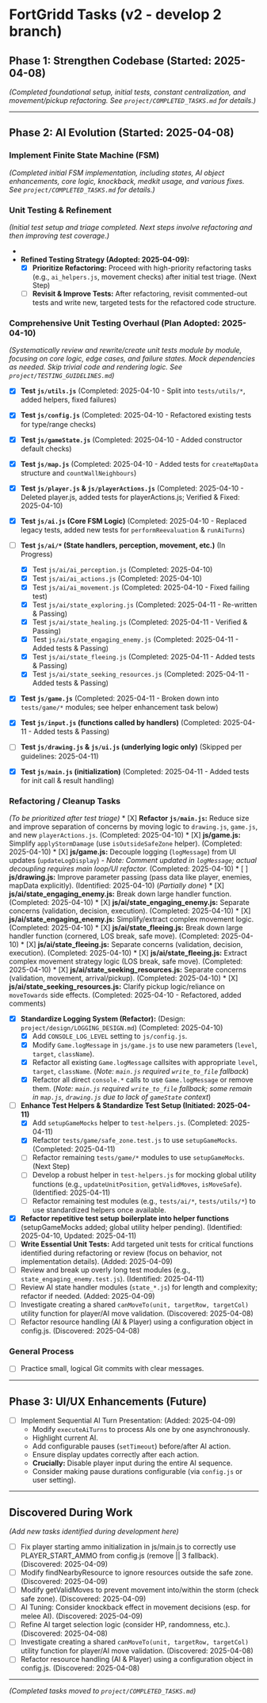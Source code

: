 # FortGridd Tasks (v2 - develop 2 branch)

## Phase 1: Strengthen Codebase (Started: 2025-04-08)
*(Completed foundational setup, initial tests, constant centralization, and movement/pickup refactoring. See `project/COMPLETED_TASKS.md` for details.)*

---
## Phase 2: AI Evolution (Started: 2025-04-08)

### Implement Finite State Machine (FSM)
*(Completed initial FSM implementation, including states, AI object enhancements, core logic, knockback, medkit usage, and various fixes. See `project/COMPLETED_TASKS.md` for details.)*

### Unit Testing & Refinement
*(Initial test setup and triage completed. Next steps involve refactoring and then improving test coverage.)*

*   
*   **Refined Testing Strategy (Adopted: 2025-04-09):**
    *   [X] **Prioritize Refactoring:** Proceed with high-priority refactoring tasks (e.g., `ai_helpers.js`, movement checks) after initial test triage. (Next Step)
    *   [ ] **Revisit & Improve Tests:** After refactoring, revisit commented-out tests and write new, targeted tests for the refactored code structure.

### Comprehensive Unit Testing Overhaul (Plan Adopted: 2025-04-10)
*(Systematically review and rewrite/create unit tests module by module, focusing on core logic, edge cases, and failure states. Mock dependencies as needed. Skip trivial code and rendering logic. See `project/TESTING_GUIDELINES.md`)*
*   [X] **Test `js/utils.js`** (Completed: 2025-04-10 - Split into `tests/utils/*`, added helpers, fixed failures)
*   [X] **Test `js/config.js`** (Completed: 2025-04-10 - Refactored existing tests for type/range checks)
*   [X] **Test `js/gameState.js`** (Completed: 2025-04-10 - Added constructor default checks)
*   [X] **Test `js/map.js`** (Completed: 2025-04-10 - Added tests for `createMapData` structure and `countWallNeighbours`)
*   [X] **Test `js/player.js` & `js/playerActions.js`** (Completed: 2025-04-10 - Deleted player.js, added tests for playerActions.js; Verified & Fixed: 2025-04-10)
*   [X] **Test `js/ai.js` (Core FSM Logic)** (Completed: 2025-04-10 - Replaced legacy tests, added new tests for `performReevaluation` & `runAiTurns`)
*   [ ] **Test `js/ai/*` (State handlers, perception, movement, etc.)** (In Progress)
    *   [X] Test `js/ai/ai_perception.js` (Completed: 2025-04-10)
    *   [X] Test `js/ai/ai_actions.js` (Completed: 2025-04-10)
    *   [X] Test `js/ai/ai_movement.js` (Completed: 2025-04-10 - Fixed failing test)
    *   [X] Test `js/ai/state_exploring.js` (Completed: 2025-04-11 - Re-written & Passing)
    *   [X] Test `js/ai/state_healing.js` (Completed: 2025-04-11 - Verified & Passing)
    *   [X] Test `js/ai/state_engaging_enemy.js` (Completed: 2025-04-11 - Added tests & Passing)
    *   [X] Test `js/ai/state_fleeing.js` (Completed: 2025-04-11 - Added tests & Passing)
    *   [X] Test `js/ai/state_seeking_resources.js` (Completed: 2025-04-11 - Added tests & Passing)
*   [X] **Test `js/game.js`** (Completed: 2025-04-11 - Broken down into `tests/game/*` modules; see helper enhancement task below)
*   [X] **Test `js/input.js` (functions called by handlers)** (Completed: 2025-04-11 - Added tests & Passing)
*   [ ] **Test `js/drawing.js` & `js/ui.js` (underlying logic only)** (Skipped per guidelines: 2025-04-11)
*   [X] **Test `js/main.js` (initialization)** (Completed: 2025-04-11 - Added tests for init call & result handling)


 ### Refactoring / Cleanup Tasks
 *(To be prioritized after test triage)*
     *   [X] **Refactor `js/main.js`:** Reduce size and improve separation of concerns by moving logic to `drawing.js`, `game.js`, and new `playerActions.js`. (Completed: 2025-04-10)
     *   [X] **js/game.js:** Simplify `applyStormDamage` (use `isOutsideSafeZone` helper). (Completed: 2025-04-10)
     *   [X] **js/game.js:** Decouple logging (`logMessage`) from UI updates (`updateLogDisplay`) - *Note: Comment updated in `logMessage`; actual decoupling requires main loop/UI refactor.* (Completed: 2025-04-10)
     *   [ ] **js/drawing.js:** Improve parameter passing (pass data like player, enemies, mapData explicitly). (Identified: 2025-04-10) (*Partially done*)
     *   [X] **js/ai/state_engaging_enemy.js:** Break down large handler function. (Completed: 2025-04-10)
     *   [X] **js/ai/state_engaging_enemy.js:** Separate concerns (validation, decision, execution). (Completed: 2025-04-10)
     *   [X] **js/ai/state_engaging_enemy.js:** Simplify/extract complex movement logic. (Completed: 2025-04-10)
     *   [X] **js/ai/state_fleeing.js:** Break down large handler function (cornered, LOS break, safe move). (Completed: 2025-04-10)
     *   [X] **js/ai/state_fleeing.js:** Separate concerns (validation, decision, execution). (Completed: 2025-04-10)
     *   [X] **js/ai/state_fleeing.js:** Extract complex movement strategy logic (LOS break, safe move). (Completed: 2025-04-10)
     *   [X] **js/ai/state_seeking_resources.js:** Separate concerns (validation, movement, arrival/pickup). (Completed: 2025-04-10)
     *   [X] **js/ai/state_seeking_resources.js:** Clarify pickup logic/reliance on `moveTowards` side effects. (Completed: 2025-04-10 - Refactored, added comments)
 *   [X] **Standardize Logging System (Refactor):** (Design: `project/design/LOGGING_DESIGN.md`) (Completed: 2025-04-10)
     *   [X] Add `CONSOLE_LOG_LEVEL` setting to `js/config.js`.
     *   [X] Modify `Game.logMessage` in `js/game.js` to use new parameters (`level`, `target`, `className`).
     *   [X] Refactor all existing `Game.logMessage` callsites with appropriate `level`, `target`, `className`. (*Note: `main.js` required `write_to_file` fallback*)
     *   [X] Refactor all direct `console.*` calls to use `Game.logMessage` or remove them. (*Note: `main.js` required `write_to_file` fallback; some remain in `map.js`, `drawing.js` due to lack of `gameState` context*)
 *   [ ] **Enhance Test Helpers & Standardize Test Setup (Initiated: 2025-04-11)**
     *   [X] Add `setupGameMocks` helper to `test-helpers.js`. (Completed: 2025-04-11)
     *   [X] Refactor `tests/game/safe_zone.test.js` to use `setupGameMocks`. (Completed: 2025-04-11)
     *   [ ] Refactor remaining `tests/game/*` modules to use `setupGameMocks`. (Next Step)
     *   [ ] Develop a robust helper in `test-helpers.js` for mocking global utility functions (e.g., `updateUnitPosition`, `getValidMoves`, `isMoveSafe`). (Identified: 2025-04-11)
     *   [ ] Refactor remaining test modules (e.g., `tests/ai/*`, `tests/utils/*`) to use standardized helpers once available.
 *   [X] **Refactor repetitive test setup boilerplate into helper functions** (setupGameMocks added; global utility helper pending). (Identified: 2025-04-10, Updated: 2025-04-11)
 *   [ ] **Write Essential Unit Tests:** Add targeted unit tests for critical functions identified during refactoring or review (focus on behavior, not implementation details). (Added: 2025-04-09)
 *   [ ] Review and break up overly long test modules (e.g., `state_engaging_enemy.test.js`). (Identified: 2025-04-11)
 *   [ ] Review AI state handler modules (`state_*.js`) for length and complexity; refactor if needed. (Added: 2025-04-09)
 *   [ ] Investigate creating a shared `canMoveTo(unit, targetRow, targetCol)` utility function for player/AI move validation. (Discovered: 2025-04-08)
 *   [ ] Refactor resource handling (AI & Player) using a configuration object in config.js. (Discovered: 2025-04-08)

 ### General Process
 *   [ ] Practice small, logical Git commits with clear messages.

---
## Phase 3: UI/UX Enhancements (Future)

*   [ ] Implement Sequential AI Turn Presentation: (Added: 2025-04-09)
    *   Modify `executeAiTurns` to process AIs one by one asynchronously.
    *   Highlight current AI.
    *   Add configurable pauses (`setTimeout`) before/after AI action.
    *   Ensure display updates correctly after each action.
    *   **Crucially:** Disable player input during the entire AI sequence.
    *   Consider making pause durations configurable (via `config.js` or user setting).

---
## Discovered During Work
*(Add new tasks identified during development here)*
 *   [ ] Fix player starting ammo initialization in js/main.js to correctly use PLAYER_START_AMMO from config.js (remove || 3 fallback). (Discovered: 2025-04-09)
 *   [ ] Modify findNearbyResource to ignore resources outside the safe zone. (Discovered: 2025-04-09)
 *   [ ] Modify getValidMoves to prevent movement into/within the storm (check safe zone). (Discovered: 2025-04-09)
 *   [ ] AI Tuning: Consider knockback effect in movement decisions (esp. for melee AI). (Discovered: 2025-04-09)
 *   [ ] Refine AI target selection logic (consider HP, randomness, etc.). (Discovered: 2025-04-08)
 *   [ ] Investigate creating a shared `canMoveTo(unit, targetRow, targetCol)` utility function for player/AI move validation. (Discovered: 2025-04-08)
*   [ ] Refactor resource handling (AI & Player) using a configuration object in config.js. (Discovered: 2025-04-08)

---
*(Completed tasks moved to `project/COMPLETED_TASKS.md`)*
